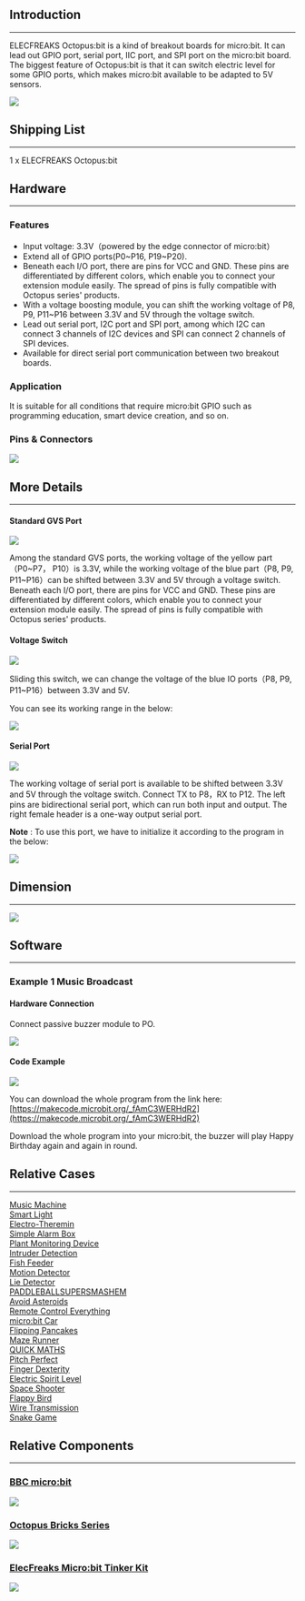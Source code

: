 ## Introduction
---

ELECFREAKS Octopus:bit is a kind of breakout boards for micro:bit. It can lead out GPIO port, serial port, IIC port, and SPI port on the micro:bit board. The biggest feature of Octopus:bit is that it can switch electric level for some GPIO ports, which makes micro:bit available to be adapted to 5V sensors.

![](https://i.imgur.com/wcgxnG0.png)


## Shipping List
---

1 x ELECFREAKS Octopus:bit


## Hardware
---

### Features

- Input voltage: 3.3V（powered by the edge connector of micro:bit）
- Extend all of GPIO ports(P0~P16, P19~P20).
- Beneath each I/O port, there are pins for VCC and GND. These pins are differentiated by different colors, which enable you to connect your extension module easily. The spread of pins is fully compatible with Octopus series' products.  
- With a voltage boosting module, you can shift the working voltage of P8, P9, P11~P16 between 3.3V and 5V through the voltage switch. 
- Lead out serial port, I2C port and SPI port, among which I2C can connect 3 channels of I2C devices and SPI can connect 2 channels of SPI devices. 
- Available for direct serial port communication between two breakout boards. 


### Application

It is suitable for all conditions that require micro:bit GPIO such as programming education, smart device creation, and so on.  

### Pins & Connectors

![](https://i.imgur.com/wCWdoag.jpg)


## More Details
---
 
#### Standard GVS Port 

![](https://i.imgur.com/gk3dN4E.png)

Among the standard GVS ports, the working voltage of the yellow part（P0~P7， P10）is 3.3V, while the working voltage of the blue part（P8, P9, P11~P16）can be shifted between 3.3V and 5V through a voltage switch. 
Beneath each I/O port, there are pins for VCC and GND. These pins are differentiated by different colors, which enable you to connect your extension module easily. The spread of pins is fully compatible with Octopus series' products.

#### Voltage Switch 

![](https://i.imgur.com/JoxT6k2.png)

Sliding this switch, we can change the voltage of the blue IO ports（P8, P9, P11~P16）between 3.3V and 5V.

You can see its working range in the below: 

![](https://i.imgur.com/GHPffMl.png)

#### Serial Port

![](https://i.imgur.com/8aVYsja.png)

The working voltage of serial port is available to be shifted between 3.3V and 5V through the voltage switch. 
Connect TX to P8，RX to P12. The left pins are bidirectional serial port, which can run both input and output. The right female header is a one-way output serial port. 

**Note** : To use this port, we have to initialize it according to the program in the below:   

![](https://i.imgur.com/1gnuYd5.png)  


## Dimension     
---  

![](https://i.imgur.com/ZYrWREG.jpg)  


## Software  
---  

### Example 1 Music Broadcast  

#### Hardware Connection   
Connect passive buzzer module to PO.

![](https://i.imgur.com/Zc6ChwR.jpg)

#### Code Example    

![](https://i.imgur.com/0MBprkk.png)  

You can download the whole program from the link here: [https://makecode.microbit.org/_fAmC3WERHdR2](https://makecode.microbit.org/_fAmC3WERHdR2)  

Download the whole program into your micro:bit, the buzzer will play Happy Birthday again and again in round.    


## Relative Cases  
---   

[Music Machine](https://www.elecfreaks.com/learn-en/Micro_bit_Tinker_Kit_Case_01_Music_Machine/)  
[Smart Light ](https://www.elecfreaks.com/learn-en/Micro_bit_Tinker_Kit_Case_02_Smart_Light/)  
[Electro-Theremin](https://www.elecfreaks.com/learn-en/Micro_bit_Tinker_Kit_Case_03_Electro_Theremin/)  
[Simple Alarm Box](https://www.elecfreaks.com/learn-en/Micro_bit_Tinker_Kit_Case_04_Simple_Alarm_Box/)  
[Plant Monitoring Device](https://www.elecfreaks.com/learn-en/Micro_bit_Tinker_Kit_Case_05_Plant_Monitoring_Device/)  
[Intruder Detection](https://www.elecfreaks.com/learn-en/Micro_bit_Tinker_Kit_Case_06_Intruder_Detection/)  
[Fish Feeder](https://www.elecfreaks.com/learn-en/Micro_bit_Tinker_Kit_Case_07_Fish_Feeder/)  
[Motion Detector](https://www.elecfreaks.com/learn-en/Micro_bit_Tinker_Kit_Case_08_Motion_Detector/)  
[Lie Detector](https://www.elecfreaks.com/learn-en/Micro_bit_Tinker_Kit_Case_09_Lie_Detector/)  
[PADDLEBALLSUPERSMASHEM](https://www.elecfreaks.com/learn-en/Micro_bit_Tinker_Kit_Case_10_PADDLEBALLSUPERSMASHEM/)  
[Avoid Asteroids](https://www.elecfreaks.com/learn-en/Micro_bit_Tinker_Kit_Case_11_Avoid_Asteroids/)  
[Remote Control Everything ](https://www.elecfreaks.com/learn-en/Micro_bit_Tinker_Kit_Case_12_Remote_Control_Everything/)  
[micro:bit Car](https://www.elecfreaks.com/learn-en/Micro_bit_Tinker_Kit_Case_13_Micro_bit_Car/)  
[Flipping Pancakes](https://www.elecfreaks.com/learn-en/Micro_bit_Tinker_Kit_Case_14_Flipping_Pancakes/)  
[Maze Runner](https://www.elecfreaks.com/learn-en/Micro_bit_Tinker_Kit_Case_15_Maze_Runner/)  
[QUICK MATHS](https://www.elecfreaks.com/learn-en/Micro_bit_Tinker_Kit_Case_16_QUICK_MATHS/)  
[Pitch Perfect](https://www.elecfreaks.com/learn-en/Micro_bit_Tinker_Kit_Case_17_Pitch_Perfect/)  
[Finger Dexterity](https://www.elecfreaks.com/learn-en/Micro_bit_Tinker_Kit_Case_18_Finger_Dexterity/)  
[Electric Spirit Level](https://www.elecfreaks.com/learn-en/Micro_bit_Tinker_Kit_Case_19_Electric_Spirit_Level/)   
[Space Shooter](https://www.elecfreaks.com/learn-en/Micro_bit_Tinker_Kit_Case_20_Space_Shooter/)  
[Flappy Bird](https://www.elecfreaks.com/learn-en/Micro_bit_Tinker_Kit_Case_21_Flappy_Bird/)  
[Wire Transmission](https://www.elecfreaks.com/learn-en/Micro_bit_Tinker_Kit_Case_22_Wire_Transmission/)  
[Snake Game](https://www.elecfreaks.com/learn-en/Micro_bit_Tinker_Kit_Case_23_Snake_Game/)   


## Relative Components
---


### [BBC micro:bit](http://www.elecfreaks.com/estore/bbc-micro-bit-board-for-coding-programming.html)

[![](https://i.imgur.com/nKomLk2.png)](http://www.elecfreaks.com/estore/bbc-micro-bit-board-for-coding-programming.html)


### [Octopus Bricks Series](http://www.elecfreaks.com/estore/octopus-bricks-sensor)

[![](https://i.imgur.com/m1Xdqvg.png)](http://www.elecfreaks.com/estore/octopus-bricks-sensor)

### [ElecFreaks Micro:bit Tinker Kit](http://www.elecfreaks.com/estore/elecfreaks-micro-bit-tinker-kit.html)

[![](https://i.imgur.com/pkfhaWF.jpg)](http://www.elecfreaks.com/estore/elecfreaks-micro-bit-tinker-kit.html)
